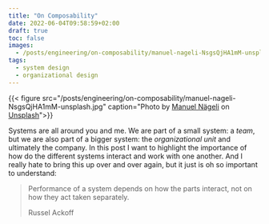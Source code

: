 ```yaml
---
title: "On Composability"
date: 2022-06-04T09:58:59+02:00
draft: true
toc: false
images:
  - /posts/engineering/on-composability/manuel-nageli-NsgsQjHA1mM-unsplash.jpg
tags: 
  - system design
  - organizational design
---
```


{{< figure
    src="/posts/engineering/on-composability/manuel-nageli-NsgsQjHA1mM-unsplash.jpg"
    caption="Photo by [Manuel Nägeli](https://unsplash.com/@gwundrig) on [Unsplash](https://unsplash.com/photos/NsgsQjHA1mM)">}}

Systems are all around you and me. We are part of a small system: a _team_, but
we are also part of a bigger system: the _organizational unit_ and ultimately
the company. In this post I want to highlight the importance of how do the
different systems interact and work with one another. And I really hate to bring
this up over and over again, but it just is oh so important to understand:

> Performance of a system depends on how the parts interact, not on how they act
> taken separately.
> 
> Russel Ackoff
